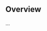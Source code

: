 <!-- Note: Please must use one of our issue templates to file an issue! 🛑 -->
<!-- 👉 https://github.com/humphd/sops-age/issues/new/choose 👈 -->
<!-- **Issues that should have been filed with a template will be closed without action, and we will ask you to use a template.** -->

<!-- This blank issue template is only for issues that don't fit any of the templates. -->

## Overview

...
